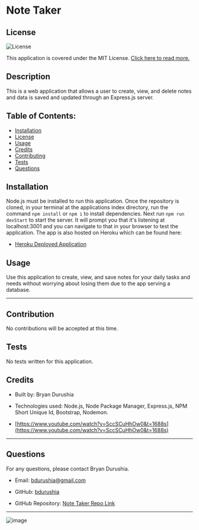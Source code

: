 # Note Taker
  ## License
  ![License](https://img.shields.io/badge/license-MIT-green) 

 This application is covered under the MIT License. [Click here to read more.](https://choosealicense.com/licenses/mit/)

  ## Description
  This is a web application that allows a user to create, view, and delete notes and data is saved and updated through an Express.js server.

  ## Table of Contents:
  - [Installation](#installation)
  - [License](#license)
  - [Usage](#usage)
  - [Credits](#credits)
  - [Contributing](#contribution)
  - [Tests](#tests)
  - [Questions](#questions)

  ## Installation
  Node.js must be installed to run this application. Once the repository is cloned, in your terminal at the applications index directory, run the command `npm install` or `npm i` to install dependencies. Next run `npm run devStart` to start the server. It will prompt you that it's listening at localhost:3001 and you can navigate to that in your browser to test the application. The app is also hosted on Heroku which can be found here: 
  - [Heroku Deployed Application](https://note-taker-bdurushia.herokuapp.com/)

  ## Usage
  Use this application to create, view, and save notes for your daily tasks and needs without worrying about losing them due to the app serving a database.

  ---

  ## Contribution
  No contributions will be accepted at this time.

  ## Tests
  No tests written for this application.

  ## Credits
  - Built by: Bryan Durushia

  - Technologies used: Node.js, Node Package Manager, Express.js, NPM Short Unique Id, Bootstrap, Nodemon.

  - [https://www.youtube.com/watch?v=SccSCuHhOw0&t=1688s](https://www.youtube.com/watch?v=SccSCuHhOw0&t=1688s)

  ---

  ## Questions
  For any questions, please contact Bryan Durushia.

  * Email: [bdurushia@gmail.com](mailto:bdurushia@gmail.com)

  * GitHub: [bdurushia](https://github.com/bdurushia)

  * GitHub Repository: [Note Taker Repo Link](https://github.com/bdurushia/note-taker)
  
  ---

  ![image](add-link-path)
  
